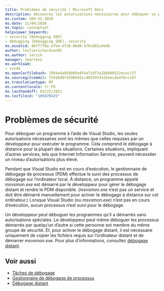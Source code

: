 ```yaml
---
title: Problèmes de sécurité | Microsoft Docs
description: Découvrez les autorisations nécessaires pour déboguer un programme à l’aide de Visual Studio, notamment le débogage à distance et les situations qui impliquent d’autres services.
ms.custom: SEO-VS-2020
ms.date: 11/04/2016
ms.topic: conceptual
helpviewer_keywords:
- security [Debugging SDK]
- debugging [Debugging SDK], security
ms.assetid: d6ffff0a-afb4-4f38-86d8-476c881c4e4b
author: leslierichardson95
ms.author: lerich
manager: jmartens
ms.workload:
- vssdk
ms.openlocfilehash: 1994a4a95d005edf4a71df3a1bb899522ecec137
ms.sourcegitcommit: f2916d8fd296b92cc402597d1d1eecda4f6cccbf
ms.translationtype: MT
ms.contentlocale: fr-FR
ms.lasthandoff: 03/25/2021
ms.locfileid: "105070425"
---
```

# <a name="security-issues"></a>Problèmes de sécurité
Pour déboguer un programme à l’aide de Visual Studio, les seules autorisations nécessaires sont les mêmes que celles requises par un développeur pour exécuter le programme. Cela comprend le débogage à distance pour la plupart des situations. Certaines situations, impliquant d’autres services, tels que Internet Information Service, peuvent nécessiter un niveau d’autorisations plus élevé.

 Pendant que Visual Studio est en cours d’exécution, le gestionnaire de débogage de processus (PDM) effectue le suivi des processus de débogage sur l’ordinateur local. À distance, un programme appelé *msvsmon.exe* est démarré par le développeur pour gérer le débogage distant et rendre le PDM disponible. (*msvsmon.exe* n’est pas un service et doit être démarré manuellement pour activer le débogage à distance sur cet ordinateur.) Lorsque Visual Studio (ou *msvsmon.exe*) n’est pas en cours d’exécution, aucun processus n’est suivi pour le débogage.

 Un développeur peut déboguer les programmes qu’il a démarrés sans autorisations spéciales. Le développeur peut même déboguer les processus démarrés par quelqu’un d’autre si cette personne est membre du même groupe de sécurité. Et, pour activer le débogage distant, il est nécessaire uniquement de copier les fichiers requis sur l’ordinateur distant et de démarrer *msvsmon.exe*. Pour plus d’informations, consultez [débogage distant](../../debugger/remote-debugging.md).

## <a name="see-also"></a>Voir aussi
- [Tâches de débogage](../../extensibility/debugger/debugging-tasks.md)
- [Gestionnaire de débogage de processus](../../extensibility/debugger/process-debug-manager.md)
- [Débogage distant](../../debugger/remote-debugging.md)
